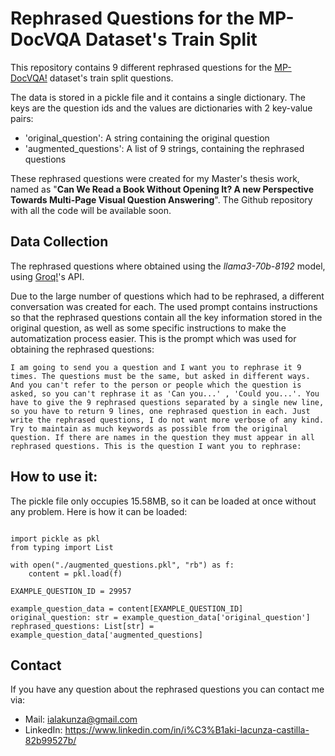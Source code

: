 # Rephrased Questions for the MP-DocVQA Dataset's Train Split

This repository contains 9 different rephrased questions for the [MP-DocVQA!](https://rrc.cvc.uab.es/?ch=17&com=downloads) dataset's train split questions.

The data is stored in a pickle file and it contains a single dictionary. The keys are the question ids and the values are dictionaries with 2 key-value pairs:

 - 'original_question': A string containing the original question
 - 'augmented_questions': A list of 9 strings, containing the rephrased questions


These rephrased questions were created for my Master's thesis work, named as "**Can We Read a Book Without Opening It? A new Perspective Towards Multi-Page Visual Question Answering**". The Github repository with all the code will be available soon.




## Data Collection

The rephrased questions where obtained using the *llama3-70b-8192* model, using [Groq!](https://groq.com/)'s API.

Due to the large number of questions which had to be rephrased, a different conversation was created for each. The used prompt contains instructions so that the rephrased questions contain all the key information stored in the original question, as well as some specific instructions to make the automatization process easier. This is the prompt which was used for obtaining the rephrased questions:

``` I am going to send you a question and I want you to rephrase it 9 times. The questions must be the same, but asked in different ways. And you can't refer to the person or people which the question is asked, so you can't rephrase it as 'Can you...' , 'Could you...'. You have to give the 9 rephrased questions separated by a single new line, so you have to return 9 lines, one rephrased question in each. Just write the rephrased questions, I do not want more verbose of any kind. Try to maintain as much keywords as possible from the original question. If there are names in the question they must appear in all rephrased questions. This is the question I want you to rephrase: ```



## How to use it:

The pickle file only occupies 15.58MB, so it can be loaded at once without any problem. Here is how it can be loaded:

``` 

import pickle as pkl
from typing import List

with open("./augmented_questions.pkl", "rb") as f:
    content = pkl.load(f)

EXAMPLE_QUESTION_ID = 29957

example_question_data = content[EXAMPLE_QUESTION_ID]
original_question: str = example_question_data['original_question']
rephrased_questions: List[str] = example_question_data['augmented_questions] 

```


## Contact

If you have any question about the rephrased questions you can contact me via:

- Mail: ialakunza@gmail.com
- LinkedIn: https://www.linkedin.com/in/i%C3%B1aki-lacunza-castilla-82b99527b/

